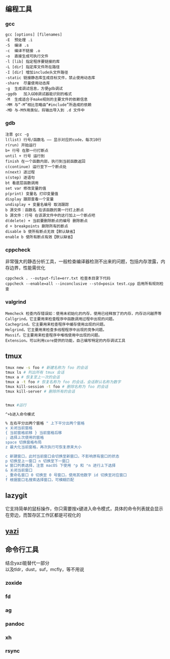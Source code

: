 ## 编程工具

### gcc
```shell
gcc [options] [filenames]
-E	预处理 .i
-S	编译 .s
-c	编译不链接 .o
-o	直接生成可执行文件
-l [lib] 指定程序要链接的库
-L [dir] 指定库文件所在路径
-I [dir] 增加include头文件路径
-static	链接静态库生成目标文件，禁止使用动态库
-share	尽量使用动态库
-g	生成调试信息，方便gdb调试
-ggdb	加入GDB调试器能识别的格式
-M	生成适合于make规则的主要文件的依赖信息
-MM	与“-M”相比忽略由“#include”所造成的依赖
-MD	与-M作用类似，将输出导入到 .d 文件中
```
### gdb
```
注意 gcc -g
l(list) 行号/函数名 —— 显示对应的code，每次10行
r(run) 开始运行
b+ 行号 在那一行打断点
until + 行号 运行到
finish 在一个函数内部，执行到当前函数返回
c(continue) 运行至下一个断点处
n(next) 逐过程
s(step) 逐语句
bt 看底层函数调用
set var 修改变量的值
p(print) 变量名 打印变量值
display 跟踪查看一个变量
undisplay + 变量名编号 取消跟踪
b 源文件：函数名 在该函数的第一行打上断点
b 源文件：行号 在该源文件中的这行加上一个断点吧
d(delete) + 当前要删除断点的编号 删除断点
d + breakpoints 删除所有的断点
disable b 使所有断点无效【默认缺省】
enable b 使所有断点有效【默认缺省】
```
### cppcheck
非常强大的静态分析工具，一般检查编译器检测不出来的问题，包括内存泄露，内存边界，性能需优化
```
cppcheck . --output-file=err.txt 检查本目录下代码
cppcheck --enable=all --inconclusive --std=posix test.cpp 启用所有规则检查
```
### valgrind
```
Memcheck 检查内存错误如：使用未初始化的内存，使用已经释放了的内存，内存访问越界等
Callgrind。它主要用来检查程序中函数调用过程中出现的问题。
Cachegrind。它主要用来检查程序中缓存使用出现的问题。
Helgrind。它主要用来检查多线程程序中出现的竞争问题。
Massif。它主要用来检查程序中堆栈使用中出现的问题。
Extension。可以利用core提供的功能，自己编写特定的内存调试工具
```

## tmux
```bash
tmux new -s foo # 新建名称为 foo 的会话
tmux ls # 列出所有 tmux 会话
tmux a # 恢复至上一次的会话
tmux a -t foo # 恢复名称为 foo 的会话，会话默认名称为数字
tmux kill-session -t foo # 删除名称为 foo 的会话
tmux kill-server # 删除所有的会话


tmux #运行

^+b进入命令模式

% 左右平分出两个窗格 " 上下平分出两个窗格
x 关闭当前窗格
{ 当前窗格前移 } 当前窗格后移
; 选择上次使用的窗格
space 切换窗格布局
z 最大化当前窗格，再次执行可恢复原来大小

c 新建窗口，此时当前窗口会切换至新窗口，不影响原有窗口的状态
p 切换至上一窗口 n 切换至下一窗口
w 窗口列表选择，注意 macOS 下使用 ⌃p 和 ⌃n 进行上下选择
& 关闭当前窗口
, 重命名窗口 0 切换至 0 号窗口，使用其他数字 id 切换至对应窗口
f 根据窗口名搜索选择窗口，可模糊匹配
```
## lazygit
它支持简单的鼠标操作，你只需要按x键进入命令模式，具体的命令列表就会显示在旁边，而暂存区工作区都是可视化的
## [yazi](https://yazi-rs.github.io/docs/quick-start#flavors)


## 命令行工具
结合yazi能替代一部分  
以及tldr，dust，suf，mcfly，等不用说
### zoxide

### fd

### ag

### pandoc

### xh

### rsync


